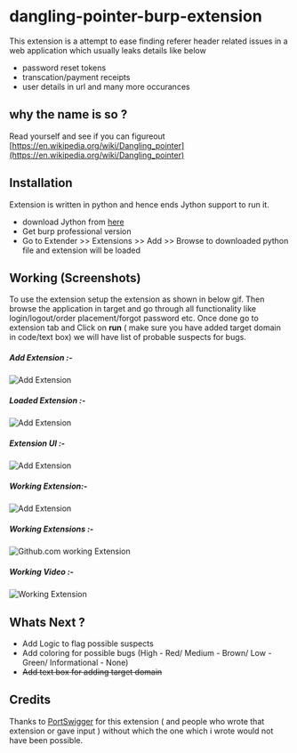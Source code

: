 # dangling-pointer-burp-extension

This extension is a attempt to ease finding referer header related issues in a web application which usually leaks details like below

* password reset tokens
* transcation/payment receipts
* user details in url and many more occurances

## why the name is so ? 
Read yourself and see if you can figureout [https://en.wikipedia.org/wiki/Dangling_pointer](https://en.wikipedia.org/wiki/Dangling_pointer)

## Installation

Extension is written in python and hence ends Jython support to run it.

* download Jython from [here](http://search.maven.org/remotecontent?filepath=org/python/jython-standalone/2.7.1/jython-standalone-2.7.1.jar)
* Get burp professional version
* Go to Extender >> Extensions >> Add >> Browse to downloaded python file and extension will be loaded

## Working (Screenshots)
To use the extension setup the extension as shown in below gif. Then browse the application in target and go through all functionality like login/logout/order placement/forgot password etc. Once done go to extension tab and Click on **run** ( make sure you have added target domain in code/text box) we will have list of probable suspects for bugs.

##### **Add Extension** :- 
![Add Extension](https://github.com/mkpmanish/dangling-poimter-burp-extension/blob/master/dangling_1.png)

##### **Loaded Extension** :- 
![Add Extension](https://github.com/mkpmanish/dangling-poimter-burp-extension/blob/master/dangling_2.PNG)

##### **Extension UI** :- 
![Add Extension](https://github.com/mkpmanish/dangling-poimter-burp-extension/blob/master/dangling_3.png)

##### **Working Extension**:- 
![Add Extension](https://github.com/mkpmanish/dangling-poimter-burp-extension/blob/master/dangling_4.png)

##### **Working Extensions** :- 
![Github.com working Extension](https://github.com/mkpmanish/dangling-poimter-burp-extension/blob/master/dangling_5.png)


##### Working Video :-
![Working Extension](https://github.com/mkpmanish/dangling-pointer-burp-extension/blob/master/how_2_use_video.gif)


## Whats Next ?
* Add Logic to flag possible suspects
* Add coloring for possible bugs (High - Red/ Medium - Brown/ Low - Green/ Informational - None)
* ~~Add text box for adding target domain~~


## Credits

Thanks to [PortSwigger](https://github.com/portswigger/site-map-extractor) for this extension ( and people who wrote that extension or gave input ) without which the one which i wrote would not have been possible.


